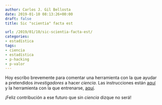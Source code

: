 ```yaml
---
author: Carlos J. Gil Bellosta
date: 2019-01-10 08:13:26+00:00
draft: false
title: Sic "scientia" facta est

url: /2019/01/10/sic-scientia-facta-est/
categories:
- estadística
tags:
- ciencia
- estadística
- p-hacking
- p-valor
---
```





Hoy escribo brevemente para comentar una herramienta con  la que ayudar a pretendidos _investigadores_ a hacer _ciencia_. Las instrucciones están [aquí](https://www.nicebread.de/introducing-p-hacker/) y la herramienta con la que entrenarse, [aquí](http://shinyapps.org/apps/p-hacker/).







¡Feliz contribución a ese futuro que sin _ciencia_ dizque no será!



